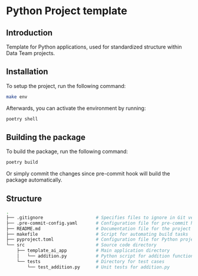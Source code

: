 # Python Project template

## Introduction

Template for Python applications, used for standardized structure within Data Team projects.

## Installation

To setup the project, run the following command:

```bash
make env
```
Afterwards, you can activate the environment by running:

```bash
poetry shell
```

## Building the package

To build the package, run the following command:

```bash
poetry build
```

Or simply commit the changes since pre-commit hook will build the package automatically.

## Structure

```bash
.
├── .gitignore                    # Specifies files to ignore in Git version control
├── .pre-commit-config.yaml       # Configuration file for pre-commit hooks
├── README.md                     # Documentation file for the project
├── makefile                      # Script for automating build tasks
├── pyproject.toml                # Configuration file for Python project
└── src                           # Source code directory
    ├── template_ai_app           # Main application directory
    │   └── addition.py           # Python script for addition functionality
    └── tests                     # Directory for test cases
        └── test_addition.py      # Unit tests for addition.py

```